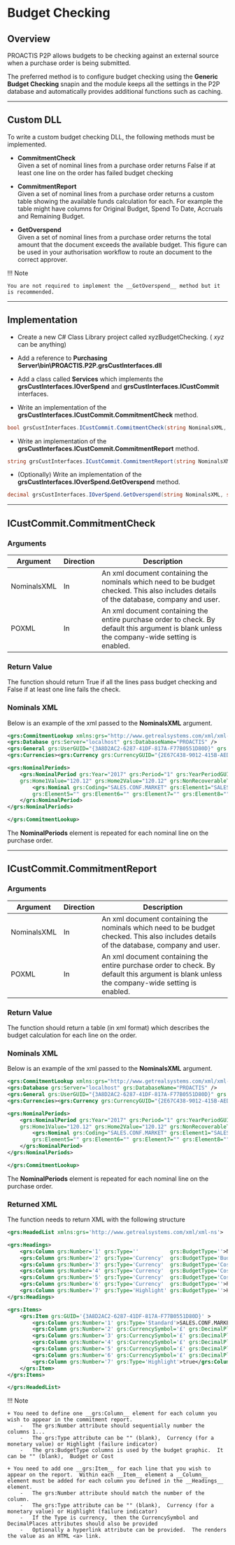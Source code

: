 # Budget Checking

## Overview

PROACTIS P2P allows budgets to be checking against an external source when a purchase order is being submitted.

The preferred method is to configure budget checking using the __Generic Budget Checking__ snapin and the module keeps all the settings in the P2P database and automatically provides additional functions such as caching.

---

## Custom DLL

To write a custom budget checking DLL,  the following methods must be implemented.

+ __CommitmentCheck__  
Given a set of nominal lines from a purchase order returns False if at least one line on the order has failed budget checking

+ __CommitmentReport__  
Given a set of nominal lines from a purchase order returns a custom table showing the available funds calculation for each.  For example the table might have columns for Original Budget,  Spend To Date,  Accruals and Remaining Budget.

+ __GetOverspend__  
Given a set of nominal lines from a purchase order returns the total amount that the document exceeds the available budget.   This figure can be used in your authorisation workflow to route an document to the correct approver.

!!! Note

    You are not required to implement the __GetOverspend__ method but it is recommended.


---

## Implementation
+ Create a new C# Class Library project called xyzBudgetChecking. ( _xyz_ can be anything)

+ Add a reference to __Purchasing Server\bin\PROACTIS.P2P.grsCustInterfaces.dll__

+ Add a class called __Services__ which implements the __grsCustInterfaces.IOverSpend__ and __grsCustInterfaces.ICustCommit__ interfaces.

+ Write an implementation of the __grsCustInterfaces.ICustCommit.CommitmentCheck__ method.

```C#
bool grsCustInterfaces.ICustCommit.CommitmentCheck(string NominalsXML, string POXML)
```
+ Write an implementation of the __grsCustInterfaces.ICustCommit.CommitmentReport__ method.

```C#
string grsCustInterfaces.ICustCommit.CommitmentReport(string NominalsXML, string POXML)
```

+ (Optionally) Write an implementation of the __grsCustInterfaces.IOverSpend.GetOverspend__ method.

```C#
decimal grsCustInterfaces.IOverSpend.GetOverspend(string NominalsXML, string POXML)
```

---

## ICustCommit.CommitmentCheck

### Arguments

| Argument      | Direction | Description
| ------------- | --------- | ------------ |
| NominalsXML   | In        | An xml document containing the nominals which need to be budget checked.  This also includes details of the database,  company and user. |
| POXML         | In        | An xml document containing the entire purchase order to check.  By default this argument is blank unless the company-wide setting is enabled. |

### Return Value
The function should return True if all the lines pass budget checking and False if at least one line fails the check.

### Nominals XML
Below is an example of the xml passed to the __NominalsXML__ argument.
```xml
<grs:CommitmentLookup xmlns:grs="http://www.getrealsystems.com/xml/xml-ns">
<grs:Database grs:Server="localhost" grs:DatabaseName="PROACTIS" />
<grs:General grs:UserGUID="{3A8D2AC2-6287-41DF-817A-F77B0551D80D}" grs:CompanyGUID="{3A8D2AC2-6287-41DF-817A-F77B0551D80D}" />
<grs:Currencies><grs:Currency grs:CurrencyGUID="{2E67C438-9012-415B-AED4-8809F0012A78}" grs:Status="H1" grs:Symbol="£" grs:DecimalPlaces="2" /></grs:Currencies>

<grs:NominalPeriods>
    <grs:NominalPeriod grs:Year="2017" grs:Period="1" grs:YearPeriodGUID="{3A8D2AC2-6287-41DF-817A-F77B0551D80D}" grs:Value="120.12" 
    grs:Home1Value="120.12" grs:Home2Value="120.12" grs:NonRecoverableTax="0" grs:NonRecoverableTaxHome1="0" grs:NonRecoverableTaxHome2="0">
        <grs:Nominal grs:Coding="SALES.CONF.MARKET" grs:Element1="SALES" grs:Element2="CONF" grs:Element3="MARKET" grs:Element4="" 
        grs:Element5="" grs:Element6="" grs:Element7="" grs:Element8=""></grs:Nominal>
    </grs:NominalPeriod>
</grs:NominalPeriods>

</grs:CommitmentLookup>
```

The __NominalPeriods__ element is repeated for each nominal line on the purchase order.

---

## ICustCommit.CommitmentReport

### Arguments

| Argument      | Direction | Description
| ------------- | --------- | ------------ |
| NominalsXML   | In        | An xml document containing the nominals which need to be budget checked.  This also includes details of the database,  company and user. |
| POXML         | In        | An xml document containing the entire purchase order to check.  By default this argument is blank unless the company-wide setting is enabled. |

### Return Value
The function should return a table (in xml format) which describes the budget calculation for each line on the order.

### Nominals XML
Below is an example of the xml passed to the __NominalsXML__ argument.
```xml
<grs:CommitmentLookup xmlns:grs="http://www.getrealsystems.com/xml/xml-ns">
<grs:Database grs:Server="localhost" grs:DatabaseName="PROACTIS" />
<grs:General grs:UserGUID="{3A8D2AC2-6287-41DF-817A-F77B0551D80D}" grs:CompanyGUID="{3A8D2AC2-6287-41DF-817A-F77B0551D80D}" />
<grs:Currencies><grs:Currency grs:CurrencyGUID="{2E67C438-9012-415B-AED4-8809F0012A78}" grs:Status="H1" grs:Symbol="£" grs:DecimalPlaces="2" /></grs:Currencies>

<grs:NominalPeriods>
    <grs:NominalPeriod grs:Year="2017" grs:Period="1" grs:YearPeriodGUID="{3A8D2AC2-6287-41DF-817A-F77B0551D80D}" grs:Value="120.12" 
    grs:Home1Value="120.12" grs:Home2Value="120.12" grs:NonRecoverableTax="0" grs:NonRecoverableTaxHome1="0" grs:NonRecoverableTaxHome2="0">
        <grs:Nominal grs:Coding="SALES.CONF.MARKET" grs:Element1="SALES" grs:Element2="CONF" grs:Element3="MARKET" grs:Element4="" 
        grs:Element5="" grs:Element6="" grs:Element7="" grs:Element8=""></grs:Nominal>
    </grs:NominalPeriod>
</grs:NominalPeriods>

</grs:CommitmentLookup>
```
The __NominalPeriods__ element is repeated for each nominal line on the purchase order.

### Returned XML
The function needs to return XML with the following structure

```xml
<grs:HeadedList xmlns:grs='http://www.getrealsystems.com/xml/xml-ns'>

<grs:Headings>
    <grs:Column grs:Number='1' grs:Type=''          grs:BudgetType=''>Nominal Coding</grs:Column>
    <grs:Column grs:Number='2' grs:Type='Currency'  grs:BudgetType='Budget'>Budget For Year</grs:Column>
    <grs:Column grs:Number='3' grs:Type='Currency'  grs:BudgetType='Cost'>Spend To Date</grs:Column>
    <grs:Column grs:Number='4' grs:Type='Currency'  grs:BudgetType='Cost'>Accruals</grs:Column>
    <grs:Column grs:Number='5' grs:Type='Currency'  grs:BudgetType='Cost'>This Document</grs:Column>
    <grs:Column grs:Number='6' grs:Type='Currency'  grs:BudgetType=''>Remaining Budget</grs:Column>
    <grs:Column grs:Number='7' grs:Type='Highlight' grs:BudgetType=''>Highlight</grs:Column>
</grs:Headings>

<grs:Items>
    <grs:Item grs:GUID='{3A8D2AC2-6287-41DF-817A-F77B0551D80D}' >
        <grs:Column grs:Number='1' grs:Type='Standard'>SALES.CONF.MARKETING</grs:Column>
        <grs:Column grs:Number='2' grs:CurrencySymbol='£' grs:DecimalPlaces='0' grs:Type='Currency'>100000</grs:Column>
        <grs:Column grs:Number='3' grs:CurrencySymbol='£' grs:DecimalPlaces='0' grs:Type='Currency'>60000</grs:Column>
        <grs:Column grs:Number='4' grs:CurrencySymbol='£' grs:DecimalPlaces='0' grs:Type='Currency' Hyperlink='/CommitmentReport.html'>50000</grs:Column>
        <grs:Column grs:Number='5' grs:CurrencySymbol='£' grs:DecimalPlaces='0' grs:Type='Currency'>20000</grs:Column>
        <grs:Column grs:Number='6' grs:CurrencySymbol='£' grs:DecimalPlaces='0' grs:Type='Currency'>-10000</grs:Column>
        <grs:Column grs:Number='7' grs:Type='Highlight'>true</grs:Column>
    </grs:Item>
</grs:Items>

</grs:HeadedList>
``` 

!!! Note

    + You need to define one __grs:Column__ element for each column you wish to appear in the commitment report.
        -   The grs:Number attribute should sequentially number the columns 1...
        -   The grs:Type attribute can be "" (blank),  Currency (for a monetary value) or Highlight (failure indicator)
        -   The grs:BudgetType columns is used by the budget graphic.  It can be "" (blank),  Budget or Cost  

    + You need to add one __grs:Item__ for each line that you wish to appear on the report.  Within each __Item__ element a __Column__ element must be added for each column you defined in the __Headings__ element.
        -   The grs:Number attribute should match the number of the column.
        -   The grs:Type attribute can be "" (blank),  Currency (for a monetary value) or Highlight (failure indicator)
        -   If the Type is currency,  then the CurrencySymbol and DecimalPlaces attributes should also be provided
        -   Optionally a hyperlink attribute can be provided.  The renders the value as an HTML <a> link.




